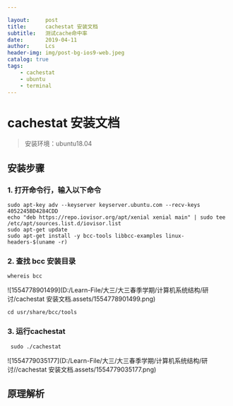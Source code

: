 ```yaml
---

layout:     post
title:      cachestat 安装文档
subtitle:   测试cache命中率
date:       2019-04-11
author:     Lcs
header-img: img/post-bg-ios9-web.jpeg
catalog: true
tags:
    - cachestat
    - ubuntu
    - terminal
---
```


# cachestat 安装文档

>安装环境：ubuntu18.04

## 安装步骤

### 1. 打开命令行，输入以下命令

```
sudo apt-key adv --keyserver keyserver.ubuntu.com --recv-keys 4052245BD4284CDD
echo "deb https://repo.iovisor.org/apt/xenial xenial main" | sudo tee /etc/apt/sources.list.d/iovisor.list
sudo apt-get update
sudo apt-get install -y bcc-tools libbcc-examples linux-headers-$(uname -r)
```

### 2. 查找 bcc 安装目录

```
whereis bcc
```

![1554778901499](D:/Learn-File/大三/大三春季学期/计算机系统结构/研讨/cachestat 安装文档.assets/1554778901499.png)

```
cd usr/share/bcc/tools
```

### 3. 运行cachestat

```
 sudo ./cachestat
```

![1554779035177](D:/Learn-File/大三/大三春季学期/计算机系统结构/研讨//cachestat 安装文档.assets/1554779035177.png)

## 原理解析

